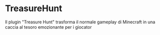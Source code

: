 # TreasureHunt
Il plugin "Treasure Hunt" trasforma il normale gameplay di Minecraft in una caccia al tesoro emozionante per i giocator
